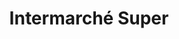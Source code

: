 ---
title: "Intermarché Super"
url: /coudekerque-branche/intermarche-super-avenue-jean-baptiste-lebas/
shop: supermarché
---